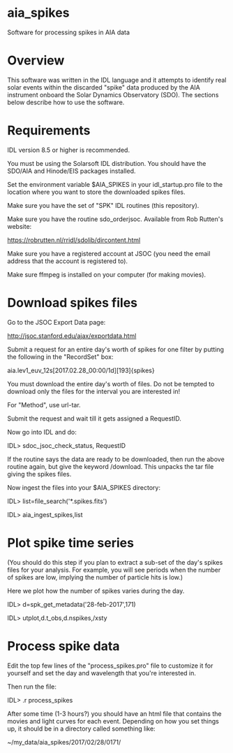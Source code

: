 # aia_spikes
Software for processing spikes in AIA data

Overview
========
This software was written in the IDL language and it attempts to identify real solar events within the discarded "spike" data produced by the AIA instrument onboard the Solar Dynamics Observatory (SDO). The sections below describe how to use the software.

Requirements
============
IDL version 8.5 or higher is recommended.

You must be using the Solarsoft IDL distribution. You should have the SDO/AIA and Hinode/EIS packages installed.

Set the environment variable $AIA_SPIKES in your idl_startup.pro file to the location where you want to store the downloaded spikes files.

Make sure you have the set of "SPK" IDL routines (this repository).

Make sure you have the routine sdo_orderjsoc. Available from Rob Rutten's website:

https://robrutten.nl/rridl/sdolib/dircontent.html

Make sure you have a registered account at JSOC (you need the email address that the account is registered to).

Make sure ffmpeg is installed on your computer (for making movies).

Download spikes files
=====================
Go to the JSOC Export Data page:

http://jsoc.stanford.edu/ajax/exportdata.html

Submit a request for an entire day's worth of spikes for one filter by putting the following in the "RecordSet" box:

aia.lev1_euv_12s[2017.02.28_00:00/1d][193]{spikes}

You must download the entire day's worth of files. Do not be tempted to download only the files for the interval you are interested in!

For "Method", use url-tar.

Submit the request and wait till it gets assigned a RequestID.

Now go into IDL and do:

IDL> sdoc_jsoc_check_status, RequestID

If the routine says the data are ready to be downloaded, then run the above routine again, but give the keyword /download. This unpacks the tar file giving the spikes files.

Now ingest the files into your $AIA_SPIKES directory:

IDL> list=file_search('*.spikes.fits')

IDL> aia_ingest_spikes,list

Plot spike time series
======================
(You should do this step if you plan to extract a sub-set of the day's spikes files for your analysis. For example, you will see periods when the number of spikes are low, implying the number of particle hits is low.) 

Here we plot how the number of spikes varies during the day.

IDL> d=spk_get_metadata('28-feb-2017',171)

IDL> utplot,d.t_obs,d.nspikes,/xsty

Process spike data
==================
Edit the top few lines of the "process_spikes.pro" file to customize it for yourself and set the day and wavelength that you're interested
in.

Then run the file:

IDL> .r process_spikes

After some time (1-3 hours?) you should have an html file that contains the movies and light curves for each event. Depending on how you set things up, it should be in a directory called something like:

~/my_data/aia_spikes/2017/02/28/0171/

